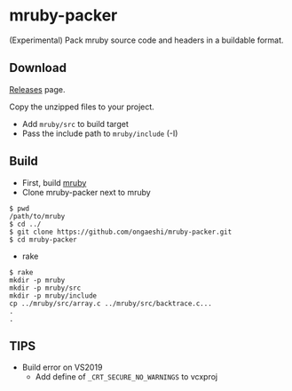 # mruby-packer
(Experimental) Pack mruby source code and headers in a buildable format.

## Download
[Releases](https://github.com/ongaeshi/mruby-packer/releases) page.

Copy the unzipped files to your project.
- Add `mruby/src` to build target
- Pass the include path to `mruby/include` (-I)

## Build
- First, build [mruby](https://github.com/mruby/mruby)
- Clone mruby-packer next to mruby
```
$ pwd
/path/to/mruby
$ cd ../
$ git clone https://github.com/ongaeshi/mruby-packer.git
$ cd mruby-packer
```
- rake
```
$ rake
mkdir -p mruby
mkdir -p mruby/src
mkdir -p mruby/include
cp ../mruby/src/array.c ../mruby/src/backtrace.c...
.
.
```

## TIPS
- Build error on VS2019
  - Add define of `_CRT_SECURE_NO_WARNINGS` to vcxproj